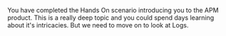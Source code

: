 You have completed the Hands On scenario introducing you to the APM product. This is a really deep topic and you could spend days learning about it's intricacies. But we need to move on to look at Logs. 